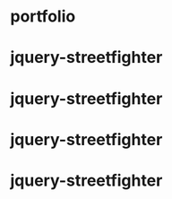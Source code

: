 # portfolio
# jquery-streetfighter
# jquery-streetfighter
# jquery-streetfighter
# jquery-streetfighter
